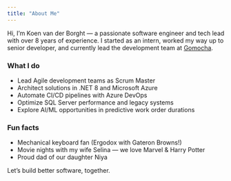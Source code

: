 ```yaml
---
title: "About Me"
---
```


Hi, I’m Koen van der Borght — a passionate software engineer and tech lead with over 8 years of experience. I started as an intern, worked my way up to senior developer, and currently lead the development team at [Gomocha](https://www.gomocha.com).

### What I do
- Lead Agile development teams as Scrum Master
- Architect solutions in .NET 8 and Microsoft Azure
- Automate CI/CD pipelines with Azure DevOps
- Optimize SQL Server performance and legacy systems
- Explore AI/ML opportunities in predictive work order durations

### Fun facts
- Mechanical keyboard fan (Ergodox with Gateron Browns!)
- Movie nights with my wife Selina — we love Marvel & Harry Potter
- Proud dad of our daughter Niya

Let’s build better software, together.
